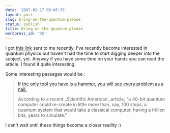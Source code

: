 ```yaml
---
date: '2007-02-17 09:45:35'
layout: post
slug: bring-on-the-quantum-please
status: publish
title: Bring on the quantum please
wordpress_id: '35'
---
```


I got [this link](http://www.newwork.com/Pages/Contributors/Shelton/Hammer.html) sent to me recently. I've recently become interested in quantum physics but haven't had the time to start digging deeper into the subject, yet. Anyway if you have some time on your hands you can read the article. I found it quite interesting.

Some interesting passages would be :

> [If the only tool you have is a hammer, you will see every problem as a nail.](http://www.newwork.com/Pages/Contributors/Shelton/Hammer.html)
> 
> According to a recent _Scientific American _article, "a 40-bit quantum computer could re-create in little more than, say, 100 steps, a quantum system that would take a classical computer, having a trillion bits, years to simulate." 

I can't wait until these things become a closer reallity :)
